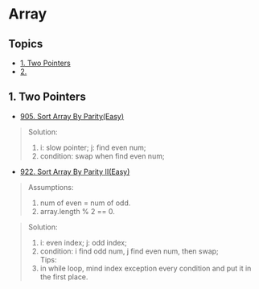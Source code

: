 # Array 





## Topics
* [1. Two Pointers](#1-Two-Pointers)      
* [2.]()

## 1. Two Pointers    




* [905. Sort Array By Parity(Easy)](https://leetcode.com/problems/sort-array-by-parity/)      
> Solution:      
> 1. i: slow pointer; j: find even num;      
> 2. condition: swap when find even num;     

* [922. Sort Array By Parity II(Easy)](https://leetcode.com/problems/sort-array-by-parity-ii/)   
> Assumptions: 
> 1. num of even = num of odd.     
> 2. array.length % 2 == 0.  

> Solution:   
> 1. i: even index; j: odd index;  
> 2. condition: i find odd num, j find even num, then swap;      
> Tips:    
> 1. in while loop, mind index exception every condition and put it in the first place.    






